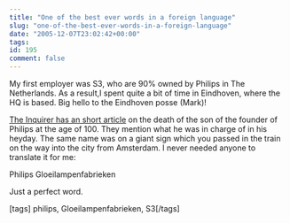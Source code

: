 ```yaml
---
title: "One of the best ever words in a foreign language"
slug: "one-of-the-best-ever-words-in-a-foreign-language"
date: "2005-12-07T23:02:42+00:00"
tags:
id: 195
comment: false
---
```


My first employer was S3, who are 90% owned by Philips in The Netherlands. As a result,I spent quite a bit of time in Eindhoven, where the HQ is based. Big hello to the Eindhoven posse (Mark)!

[The Inquirer has an short article](http://www.theinquirer.net/?article=28163) on the death of the son of the founder of Philips at the age of 100\. They mention what he was in charge of in his heyday. The same name was on a giant sign which you passed in the train on the way into the city from Amsterdam. I never needed anyone to translate it for me:

Philips Gloeilampenfabrieken

Just a perfect word.

[tags] philips, Gloeilampenfabrieken, S3[/tags] 
